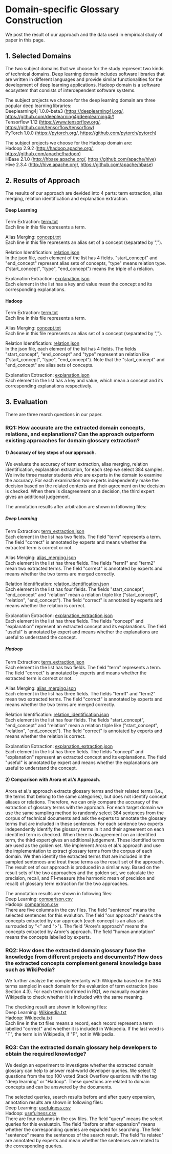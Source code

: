 # Domain-specific Glossary Construction

We post the result of our approach and the data used in empirical study of paper in this page.


## 1. Selected Domains
The two subject domains that we choose for the study represent two kinds of technical domains. Deep learning domain includes software libraries that are written in different languages and provide similar functionalities for the development of deep learning applications. Hadoop domain is a software ecosystem that consists of interdependent software systems. 

The subject projects we choose for the deep learning domain are three popular deep learning libraries:<br>
Deeplearning4j 1.0.0-beta3 (https://deeplearning4j.org/, https://github.com/deeplearning4j/deeplearning4j/)<br>
Tensorflow 1.12 (https://www.tensorflow.org/, https://github.com/tensorflow/tensorflow)<br>
PyTorch 1.0.0 (https://pytorch.org/, https://github.com/pytorch/pytorch)<br>

The subject projects we choose for the Hadoop domain are:<br>
Hadoop 2.9.2 (http://hadoop.apache.org/, https://github.com/apache/hadoop)<br>
HBase 2.1.0 (http://hbase.apache.org/, https://github.com/apache/hive)<br>
Hive 2.3.4 (http://hive.apache.org/, https://github.com/apache/hbase)<br>

## 2. Results of Approach
The results of our approach are devided into 4 parts: term extraction, alias merging, relation identification and explanation extraction.

#### Deep Learning
Term Extraction: [term.txt](./Result/DeepLearning/term.txt)<br>
Each line in this file represents a term.

Alias Merging: [concept.txt](./Result/DeepLearning/concept.txt)<br>
Each line in this file represents an alias set of a concept (separated by ",").

Relation Identification: [relation.json](./Result/DeepLearning/relation.json)<br>
In the json file, each element of the list has 4 fields. "start_concept" and "end_concept" represent alias sets of concepts, "type" means relation type. ("start_concept", "type", "end_concept") means the triple of a relation.

Explanation Extraction: [explanation.json](./Result/DeepLearning/explanation.json)<br>
Each element in the list has a key and value mean the concept and its corresponding explanations.

#### Hadoop
Term Extraction: [term.txt](./Result/Hadoop/term.txt)<br>
Each line in this file represents a term.

Alias Merging: [concept.txt](./Result/Hadoop/concept.txt)<br>
Each line in this file represents an alias set of a concept (separated by ",").

Relation Identification: [relation.json](./Result/Hadoop/relation.json)<br>
In the json file, each element of the list has 4 fields. The fields "start_concept", "end_concept" and "type" represent an relation like ("start_concept", "type", "end_concept"). Note that the "start_concept" and "end_concept" are alias sets of concepts.

Explanation Extraction: [explanation.json](./Result/Hadoop/explanation.json)<br>
Each element in the list has a key and value, which mean a concept and its corresponding explanations respectively.

## 3. Evaluation
There are three rearch questions in our paper.

### RQ1: How accurate are the extracted domain concepts, relations, and explanations? Can the approach outperform existing approaches for domain glossary extraction?

#### 1) Accuracy of key steps of our approach.
We evaluate the accuracy of term extraction, alias merging, relation identification, explanation extraction, for each step we select 384 samples. We invite three master students who are experts in the domain to examine the accuracy. For each examination two experts independently make the decision based on the related contexts and their agreement on the decision is checked. When there is disagreement on a decision, the third expert gives an additional judgement.

The annotation results after arbitration are shown in following files:

##### Deep Learning
Term Extraction: [term_extraction.json](./RQ1/DeepLearning/term_extraction.json)<br>
Each element in the list has two fields. The field "term" represents a term. The field "correct" is annotated by experts and means whether the extracted term is correct or not.

Alias Merging: [alias_merging.json](./RQ1/DeepLearning/alias_merging.json)<br>Each element in the list has three fields. The fields "term1" and "term2" mean two extracted terms. The field "correct" is annotated by experts and means whether the two terms are merged correctly.

Relation Identification: [relation_identification.json](./RQ1/DeepLearning/relation_identification.json)<br>
Each element in the list has four fields. The fields "start_concept", "end_concept" and "relation" mean a relation triple like ("start_concept", "relation", "end_concept"). The field "correct" is annotated by experts and means whether the relation is correct.

Explanation Extraction: [explanation_extraction.json](./RQ1/DeepLearning/explanation_extraction.json)<br>
Each element in the list has three fields. The fields "concept" and "explanation" represent an extracted concept and its explanations. The field "useful" is annotated by expert and means whether the explanations are useful to understand the concept.

##### Hadoop
Term Extraction: [term_extraction.json](./RQ1/Hadoop/term_extraction.json)<br>
Each element in the list has two fields. The field "term" represents a term. The field "correct" is annotated by experts and means whether the extracted term is correct or not.

Alias Merging: [alias_merging.json](./RQ1/Hadoop/alias_merging.json)<br>
Each element in the list has three fields. The fields "term1" and "term2" mean two extracted terms. The field "correct" is annotated by experts and means whether the two terms are merged correctly.

Relation Identification: [relation_identification.json](./RQ1/Hadoop/relation_identification.json)<br>
Each element in the list has four fields. The fields "start_concept", "end_concept" and "relation" mean a relation triple like ("start_concept", "relation", "end_concept"). The field "correct" is annotated by experts and means whether the relation is correct.

Explanation Extraction: [explanation_extraction.json](./RQ1/Hadoop/explanation_extraction.json)<br>
Each element in the list has three fields. The fields "concept" and "explanation" represent an extracted concept and its explanations. The field "useful" is annotated by expert and means whether the explanations are useful to understand the concept.

#### 2) Comparison with Arora et al.’s Approach.

Arora et al.’s approach extracts glossary terms and their related terms (i.e., the terms that belong to the same categories), but does not identify concept aliases or relations. Therefore, we can only compare the accuracy of the extraction of glossary terms with the approach. For each target domain we use the same sampling method to randomly select 384 sentences from the corpus of technical documents and ask the experts to annotate the glossary terms that are included in these sentences. For each sentence two experts independently identify the glossary terms in it and their agreement on each identified term is checked. When there is disagreement on an identified term, the third expert gives an additional judgement. These identified terms are used as the golden set. We implement Arora et al.’s approach and use the implementation to extract glossary terms from the corpus of each domain. We then identify the extracted terms that are included in the sampled sentences and treat these terms as the result set of the approach. The result set of our approach is produced in a similar way. Based on the result sets of the two approaches and the golden set, we calculate the precision, recall, and F1-measure (the harmonic mean of precision and recall) of glossary term extraction for the two approaches.

The annotation results are shown in following files:<br>
Deep Learning: [comparison.csv](./RQ1/DeepLearning/comparison.csv)<br>
Hadoop: [comparison.csv](./RQ1/Hadoop/comparison.csv)<br>
There are five columns in the csv files. The field "sentence" means the selected sentences for this evalution. The field "our approach" means the concepts extracted by our approach (each concept is an alias set surrouded by "<" and ">"). The field "Arore's approach" means the concepts extracted by Arore's approach. The field "human annotation" means the concepts labelled by experts.

### RQ2: How does the extracted domain glossary fuse the knowledge from different projects and documents? How does the extracted concepts complement general knowledge base such as WikiPedia?

We further analyze the complementarity with Wikipedia based on the 384 terms sampled in each domain for the evaluation of term extraction (see Section 4.3). For each term confirmed in RQ1, we manually examine Wikipedia to check whether it is included with the same meaning.

The checking result are shown in following files:<br>
Deep Learning: [Wikipedia.txt](./RQ2/DeepLearning_Wikipedia.txt)<br>
Hadoop: [Wikipedia.txt](./RQ2/Hadoop_Wikipedia.txt)<br>
Each line in the txt files means a record, each record represent a term labelled "correct" and whether it is included in Wikipedia. If the last word is "T", the term is in Wikipedia, if "F", not in Wikipedia.


### RQ3: Can the extracted domain glossary help developers to obtain the required knowledge?

We design an experiment to investigate whether the extracted domain glossary can help to answer real-world developer queries. We select 12 questions from the top 100 voted Stack Overflow questions with the tag "deep learning" or "Hadoop". These questions are related to domain concepts and can be answered by the documents.

The selected queries, search results before and after query expansion, annotation results are shown in following files:<br>
Deep Learning: [usefulness.csv](./RQ3/DeepLearning_usefulness.csv)<br>
Hadoop: [usefulness.csv](./RQ3/Hadoop_usefulness.csv)<br>
There are four columns in the csv files. The field "query" means the select queries for this evaluatoin. The field "before or after expansion" means whether the corresponding queries are expanded for searching. The field  "sentence" means the sentences of the search result. The field "is related" are annotated by experts and mean whether the sentences are related to the corresponding queries.



